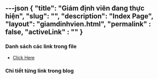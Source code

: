 ---json
{
    "title": "Giám định viên đang thực hiện",
    "slug": "",
    "description": "Index Page",
    "layout": "giamdinhvien.html",
    "permalink" : false,
    "activeLink" : ""
}
---

### Danh sách các link trong file
- [Click Here](./blog-list.html)

### Chi tiết từng link trong blog